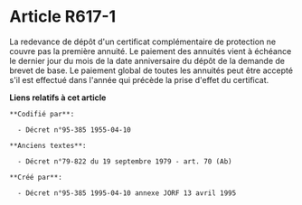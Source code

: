 # Article R617-1

La redevance de dépôt d'un certificat complémentaire de protection ne couvre pas la première annuité. Le paiement des
annuités vient à échéance le dernier jour du mois de la date anniversaire du dépôt de la demande de brevet de base. Le
paiement global de toutes les annuités peut être accepté s'il est effectué dans l'année qui précède la prise d'effet du
certificat.

**Liens relatifs à cet article**

	**Codifié par**:

	  - Décret n°95-385 1955-04-10

	**Anciens textes**:

	  - Décret n°79-822 du 19 septembre 1979 - art. 70 (Ab)

	**Créé par**:

	  - Décret n°95-385 1995-04-10 annexe JORF 13 avril 1995
